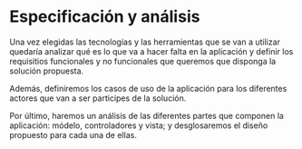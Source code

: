 # Especificación y análisis

Una vez elegidas las tecnologías y las herramientas que se van a utilizar quedaría analizar qué es lo que va a hacer falta en la aplicación y definir los requisitios funcionales y no funcionales que queremos que disponga la solución propuesta.

Además, definiremos los casos de uso de la aplicación para los diferentes actores que van a ser participes de la solución.

Por último, haremos un análisis de las diferentes partes que componen la aplicación: módelo, controladores y vista; y desglosaremos el diseño propuesto para cada una de ellas.